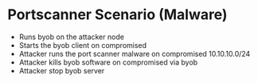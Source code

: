 # Portscanner Scenario (Malware)

- Runs byob on the attacker node
- Starts the byob client on compromised
- Attacker runs the port scanner malware on compromised 10.10.10.0/24
- Attacker kills byob software on compromised via byob
- Attacker stop byob server


